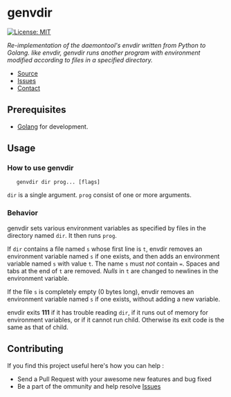 # genvdir
[![License: MIT](https://img.shields.io/badge/License-MIT-yellow.svg)](https://opensource.org/licenses/MIT)

*Re-implementation of the daemontool's envdir written from Python to Golang.
like envdir, genvdir runs another program with environment modified according to files in a specified directory.*
* [Source](https://github.com/amannocci/genvdir)
* [Issues](https://github.com/amannocci/genvdir/issues)
* [Contact](mailto:adrien.mannocci@gmail.com)

## Prerequisites
* [Golang](https://golang.org/) for development.

## Usage

### How to use genvdir

```
   genvdir dir prog... [flags]
```
`dir` is a single argument.
`prog` consist of one or more arguments.

### Behavior

genvdir sets various environment variables as specified by files in the directory named `dir`. It then runs `prog`.

If `dir` contains a file named `s` whose first line is `t`, envdir removes an environment variable named `s` if one exists, and then adds an environment variable named `s` with value `t`. The name `s` must *not* contain `=`. Spaces and tabs at the end of `t` are removed. *Nulls* in `t` are changed to newlines in the environment variable.

If the file `s` is completely empty (0 bytes long), envdir removes an environment variable named `s` if one exists, without adding a new variable.

envdir exits **111** if it has trouble reading `dir`, if it runs out of memory for environment variables, or if it cannot run child. Otherwise its exit code is the same as that of child.


## Contributing
If you find this project useful here's how you can help :

* Send a Pull Request with your awesome new features and bug fixed
* Be a part of the ommunity and help resolve [Issues](https://github.com/amannocci/genvdir/issues)
